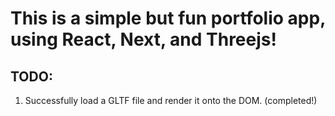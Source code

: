 # This is a simple but fun portfolio app, using React, Next, and Threejs!

## TODO:
1. Successfully load a GLTF file and render it onto the DOM. (completed!)
